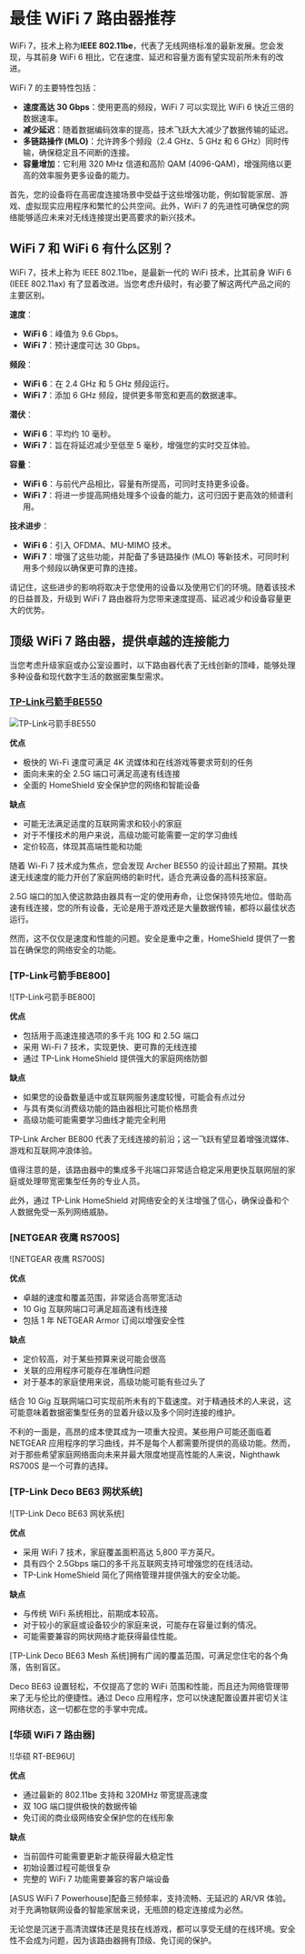 # 最佳 WiFi 7 路由器推荐
WiFi 7，技术上称为**IEEE 802.11be**，代表了无线网络标准的最新发展。您会发现，与其前身 WiFi 6 相比，它在速度、延迟和容量方面有望实现前所未有的改进。

WiFi 7 的主要特性包括：

- **速度高达 30 Gbps**：使用更高的频段，WiFi 7 可以实现比 WiFi 6 快近三倍的数据速率。
- **减少延迟**：随着数据编码效率的提高，技术飞跃大大减少了数据传输的延迟。
- **多链路操作 (MLO)**：允许跨多个频段（2.4 GHz、5 GHz 和 6 GHz）同时传输，确保稳定且不间断的连接。
- **容量增加**：它利用 320 MHz 信道和高阶 QAM (4096-QAM)，增强网络以更高的效率服务更多设备的能力。

首先，您的设备将在高密度连接场景中受益于这些增强功能，例如智能家居、游戏、虚拟现实应用程序和繁忙的公共空间。此外，WiFi 7 的先进性可确保您的网络能够适应未来对无线连接提出更高要求的新兴技术。

## WiFi 7 和 WiFi 6 有什么区别？

WiFi 7，技术上称为 IEEE 802.11be，是最新一代的 WiFi 技术，比其前身 WiFi 6 (IEEE 802.11ax) 有了显着改进。当您考虑升级时，有必要了解这两代产品之间的主要区别。

**速度**：

- **WiFi 6**：峰值为 9.6 Gbps。
- **WiFi 7**：预计速度可达 30 Gbps。

**频段**：

- **WiFi 6**：在 2.4 GHz 和 5 GHz 频段运行。
- **WiFi 7**：添加 6 GHz 频段，提供更多带宽和更高的数据速率。

**潜伏**：

- **WiFi 6**：平均约 10 毫秒。
- **WiFi 7**：旨在将延迟减少至低至 5 毫秒，增强您的实时交互体验。

**容量**：

- **WiFi 6**：与前代产品相比，容量有所提高，可同时支持更多设备。
- **WiFi 7**：将进一步提高网络处理多个设备的能力，这可归因于更高效的频谱利用。

**技术进步**：

- **WiFi 6**：引入 OFDMA、MU-MIMO 技术。
- **WiFi 7**：增强了这些功能，并配备了多链路操作 (MLO) 等新技术，可同时利用多个频段以确保更可靠的连接。

请记住，这些进步的影响将取决于您使用的设备以及使用它们的环境。随着该技术的日益普及，升级到 WiFi 7 路由器将为您带来速度提高、延迟减少和设备容量更大的优势。

## 顶级 WiFi 7 路由器，提供卓越的连接能力

当您考虑升级家庭或办公室设置时，以下路由器代表了无线创新的顶峰，能够处理多种设备和现代数字生活的数据密集型需求。

### [TP-Link弓箭手BE550](https://www.amazon.com/TP-Link-Tri-Band-Archer-BE550-HomeShield/dp/B0CJSNSVMR)

![TP-Link弓箭手BE550](https://www.bandwidthplace.com/wp-content/uploads/2024/01/image-3.jpeg)

**优点**

- 极快的 Wi-Fi 速度可满足 4K 流媒体和在线游戏等要求苛刻的任务
- 面向未来的全 2.5G 端口可满足高速有线连接
- 全面的 HomeShield 安全保护您的网络和智能设备

**缺点**

- 可能无法满足适度的互联网需求和较小的家庭
- 对于不懂技术的用户来说，高级功能可能需要一定的学习曲线
- 定价较高，体现其高端性能和功能

随着 Wi-Fi 7 技术成为焦点，您会发现 Archer BE550 的设计超出了预期。其快速无线速度的能力开创了家庭网络的新时代，适合充满设备的高科技家庭。

2.5G 端口的加入使这款路由器具有一定的使用寿命，让您保持领先地位。借助高速有线连接，您的所有设备，无论是用于游戏还是大量数据传输，都将以最佳状态运行。

然而，这不仅仅是速度和性能的问题。安全是重中之重，HomeShield 提供了一套旨在确保您的网络安全的功能。

### [TP-Link弓箭手BE800]

![TP-Link弓箭手BE800]

**优点**

- 包括用于高速连接选项的多千兆 10G 和 2.5G 端口
- 采用 Wi-Fi 7 技术，实现更快、更可靠的无线连接
- 通过 TP-Link HomeShield 提供强大的家庭网络防御

**缺点**

- 如果您的设备数量适中或互联网服务速度较慢，可能会有点过分
- 与具有类似消费级功能的路由器相比可能价格昂贵
- 高级功能可能需要学习曲线才能完全利用

TP-Link Archer BE800 代表了无线连接的前沿；这一飞跃有望显着增强流媒体、游戏和互联网冲浪体验。

值得注意的是，该路由器中的集成多千兆端口非常适合稳定采用更快互联网层的家庭或处理带宽密集型任务的专业人员。

此外，通过 TP-Link HomeShield 对网络安全的关注增强了信心，确保设备和个人数据免受一系列网络威胁。

### [NETGEAR 夜鹰 RS700S]

![NETGEAR 夜鹰 RS700S]

**优点**

- 卓越的速度和覆盖范围，非常适合高带宽活动
- 10 Gig 互联网端口可满足超高速有线连接
- 包括 1 年 NETGEAR Armor 订阅以增强安全性

**缺点**

- 定价较高，对于某些预算来说可能会很高
- 关联的应用程序可能存在准确性问题
- 对于基本的家庭使用来说，高级功能可能有些过头了

结合 10 Gig 互联网端口可实现前所未有的下载速度。对于精通技术的人来说，这可能意味着数据密集型任务的显着升级以及多个同时连接的维护。

不利的一面是，高昂的成本使其成为一项重大投资。某些用户可能还面临着 NETGEAR 应用程序的学习曲线，并不是每个人都需要所提供的高级功能。然而，对于那些希望家庭网络面向未来并最大限度地提高性能的人来说，Nighthawk RS700S 是一个可靠的选择。

### [TP-Link Deco BE63 网状系统]

![TP-Link Deco BE63 网状系统]

**优点**

- 采用 WiFi 7 技术，家庭覆盖面积高达 5,800 平方英尺。
- 具有四个 2.5Gbps 端口的多千兆互联网支持可增强您的在线活动。
- TP-Link HomeShield 简化了网络管理并提供强大的安全功能。

**缺点**

- 与传统 WiFi 系统相比，前期成本较高。
- 对于较小的家庭或设备较少的家庭来说，可能存在容量过剩的情况。
- 可能需要兼容的网状网络才能获得最佳性能。

[TP-Link Deco BE63 Mesh 系统]拥有广阔的覆盖范围，可满足您住宅的各个角落，告别盲区。

Deco BE63 设置轻松，不仅提高了您的 WiFi 范围和性能，而且还为网络管理带来了无与伦比的便捷性。通过 Deco 应用程序，您可以快速配置设置并密切关注网络状态，这一切都在您的手掌中完成。

### [华硕 WiFi 7 路由器]

![华硕 RT-BE96U]

**优点**

- 通过最新的 802.11be 支持和 320MHz 带宽提高速度
- 双 10G 端口提供极快的数据传输
- 免订阅的商业级网络安全保护您的在线形象

**缺点**

- 当前固件可能需要更新才能获得最大稳定性
- 初始设置过程可能很复杂
- 完整的 WiFi 7 功能需要兼容的客户端设备

[ASUS WiFi 7 Powerhouse]配备三频频率，支持流畅、无延迟的 AR/VR 体验。对于充满物联网设备的智能家居来说，无瓶颈的稳定连接成为必然。

无论您是沉迷于高清流媒体还是竞技在线游戏，都可以享受无缝的在线环境。安全性不会成为问题，因为该路由器拥有顶级、免订阅的保护。
